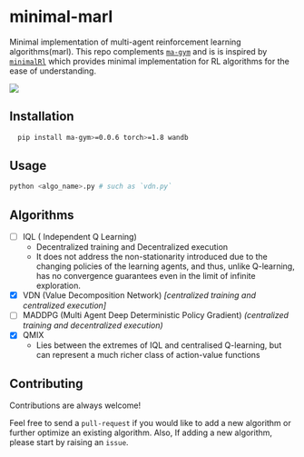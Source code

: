 # minimal-marl

Minimal implementation of multi-agent reinforcement learning algorithms(marl). This repo
complements [`ma-gym`](https://github.com/koulanurag/ma-gym) and is is inspired
by [`minimalRl`](https://github.com/seungeunrho/minimalRL) which provides minimal implementation for RL algorithms for
the ease of understanding.

[![](https://img.shields.io/badge/-Training%20Results-informational?style=for-the-badge)](https://wandb.ai/koulanurag/minimal-marl/reports/Minimal-Marl--Vmlldzo4MzM2MDc?accessToken=vy6dydemfdvekct02pevp3girjvb0tnt1ou2acb2h0fl478hdjqqu8ydbco6uz38)

## Installation

```bash 
  pip install ma-gym>=0.0.6 torch>=1.8 wandb
```

## Usage

```bash
python <algo_name>.py # such as `vdn.py`
```

## Algorithms

- [ ] IQL ( Independent Q Learning) 
  - Decentralized training and Decentralized execution
  - It does not address the non-stationarity introduced due to the changing policies of the learning agents, and thus, unlike Q-learning, has no convergence guarantees even in the limit of infinite exploration.
- [x] VDN (Value Decomposition Network) _[centralized training and centralized execution]_
- [ ] MADDPG (Multi Agent Deep Deterministic Policy Gradient) _(centralized training and decentralized execution)_
- [x] QMIX
  - Lies between the extremes of IQL and centralised Q-learning, but can represent a much richer class of action-value functions

## Contributing

Contributions are always welcome!

Feel free to send a `pull-request` if you would like to add a new algorithm or further optimize an existing algorithm.
Also, If adding a new algorithm, please start by raising an `issue`.

